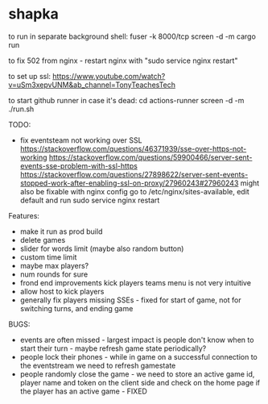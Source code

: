# shapka
to run in separate background shell:
fuser -k 8000/tcp
screen -d -m cargo run

to fix 502 from nginx - restart nginx with "sudo service nginx restart"

to set up ssl:
https://www.youtube.com/watch?v=uSm3xepvUNM&ab_channel=TonyTeachesTech

to start github runner in case it's dead:
cd actions-runner
screen -d -m ./run.sh

TODO:
- fix eventsteam not working over SSL
https://stackoverflow.com/questions/46371939/sse-over-https-not-working
https://stackoverflow.com/questions/59900466/server-sent-events-sse-problem-with-ssl-https
https://stackoverflow.com/questions/27898622/server-sent-events-stopped-work-after-enabling-ssl-on-proxy/27960243#27960243
might also be fixable with nginx config
go to /etc/nginx/sites-available, edit default and run sudo service nginx restart

Features:
- make it run as prod build
- delete games
- slider for words limit (maybe also random button)
- custom time limit
- maybe max players?
- num rounds for sure
- frond end improvements
    kick players
    teams menu is not very intuitive
- allow host to kick players
- generally fix players missing SSEs - fixed for start of game, not for switching turns, and ending game


BUGS:
- events are often missed - largest impact is people don't know when to start their turn - maybe refresh game state periodically?
- people lock their phones - while in game on a successful connection to the eventstream we need to refresh gamestate
- people randomly close the game - we need to store an active game id, player name and token on the client side and check on the home page if the player has an active game - FIXED